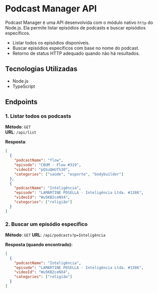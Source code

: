 # Podcast Manager API

Podcast Manager é uma API desenvolvida com o módulo nativo `http` do Node.js. Ela permite listar episódios de podcasts e buscar episódios específicos.

- Listar todos os episódios disponíveis.
- Buscar episódios específicos com base no nome do podcast.
- Retorno de status HTTP adequado quando não há resultados.

## Tecnologias Utilizadas

- Node.js
- TypeScript

## Endpoints

### 1. Listar todos os podcasts

**Método**: `GET`  
**URL**: `/api/list`

**Resposta**:

```json
[
  {
    "podcastName": "flow",
    "episode": "CBUM - Flow #319",
    "videoId": "pQSuQmUfS30",
    "categories": ["saúde", "esporte", "bodybuilder"]
  },
  {
    "podcastName": "Inteligência",
    "episode": "LAMARTINE POSELLA - Inteligência Ltda. #1386",
    "videoId": "Wu5KB2ceNX4",
    "categories": ["religião"]
  }
]
```

### 2. Buscar um episódio específico

**Método**: `GET`
**URL**: `/api/podcasts?p=Inteligência`

**Resposta (quando encontrado):**

```json
[
  {
    "podcastName": "Inteligência",
    "episode": "LAMARTINE POSELLA - Inteligência Ltda. #1386",
    "videoId": "Wu5KB2ceNX4",
    "categories": ["religião"]
  }
]
```
